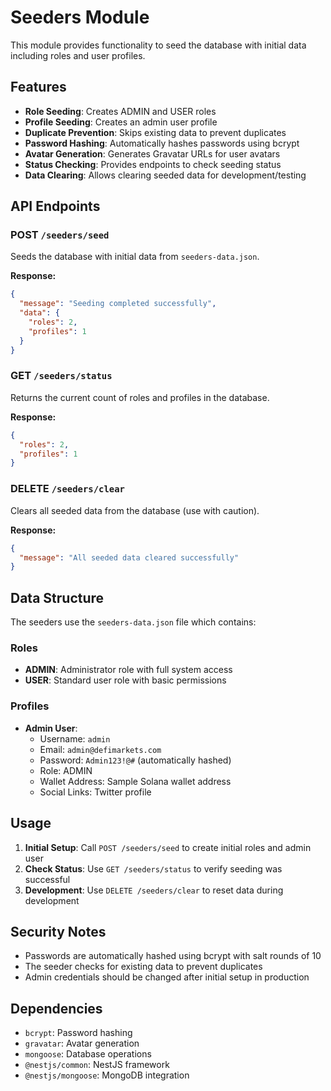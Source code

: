 # Seeders Module

This module provides functionality to seed the database with initial data including roles and user profiles.

## Features

- **Role Seeding**: Creates ADMIN and USER roles
- **Profile Seeding**: Creates an admin user profile
- **Duplicate Prevention**: Skips existing data to prevent duplicates
- **Password Hashing**: Automatically hashes passwords using bcrypt
- **Avatar Generation**: Generates Gravatar URLs for user avatars
- **Status Checking**: Provides endpoints to check seeding status
- **Data Clearing**: Allows clearing seeded data for development/testing

## API Endpoints

### POST `/seeders/seed`
Seeds the database with initial data from `seeders-data.json`.

**Response:**
```json
{
  "message": "Seeding completed successfully",
  "data": {
    "roles": 2,
    "profiles": 1
  }
}
```

### GET `/seeders/status`
Returns the current count of roles and profiles in the database.

**Response:**
```json
{
  "roles": 2,
  "profiles": 1
}
```

### DELETE `/seeders/clear`
Clears all seeded data from the database (use with caution).

**Response:**
```json
{
  "message": "All seeded data cleared successfully"
}
```

## Data Structure

The seeders use the `seeders-data.json` file which contains:

### Roles
- **ADMIN**: Administrator role with full system access
- **USER**: Standard user role with basic permissions

### Profiles
- **Admin User**: 
  - Username: `admin`
  - Email: `admin@defimarkets.com`
  - Password: `Admin123!@#` (automatically hashed)
  - Role: ADMIN
  - Wallet Address: Sample Solana wallet address
  - Social Links: Twitter profile

## Usage

1. **Initial Setup**: Call `POST /seeders/seed` to create initial roles and admin user
2. **Check Status**: Use `GET /seeders/status` to verify seeding was successful
3. **Development**: Use `DELETE /seeders/clear` to reset data during development

## Security Notes

- Passwords are automatically hashed using bcrypt with salt rounds of 10
- The seeder checks for existing data to prevent duplicates
- Admin credentials should be changed after initial setup in production

## Dependencies

- `bcrypt`: Password hashing
- `gravatar`: Avatar generation
- `mongoose`: Database operations
- `@nestjs/common`: NestJS framework
- `@nestjs/mongoose`: MongoDB integration
